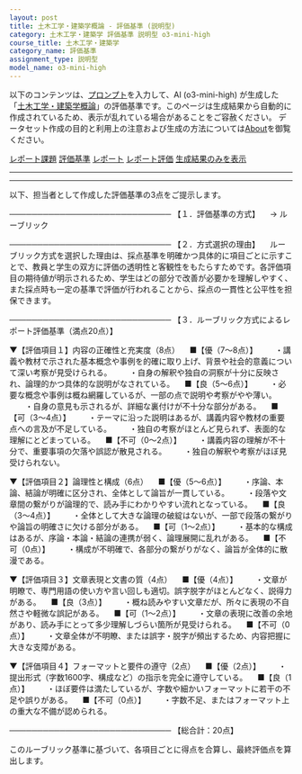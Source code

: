 ```yaml
---
layout: post
title: 土木工学・建築学概論 - 評価基準 (説明型)
category: 土木工学・建築学 評価基準 説明型 o3-mini-high
course_title: 土木工学・建築学
category_name: 評価基準
assignment_type: 説明型
model_name: o3-mini-high
---
```


以下のコンテンツは、[プロンプト](https://github.com/takedatoshiyuki/synthetic_assignments/tree/main/generated/土木工学・建築学/o3-mini-high/prompt_評価基準-説明型.md)を入力して、AI (o3-mini-high) が生成した「[土木工学・建築学概論](/contents/土木工学・建築学/)」の評価基準です。このページは生成結果から自動的に作成されているため、表示が乱れている場合があることをご容赦ください。
データセット作成の目的と利用上の注意および生成の方法については[About](/About)を御覧ください。

[レポート課題](../レポート課題-説明型)
[評価基準](../評価基準-説明型)
[レポート](../レポート-説明型)
[レポート評価](../レポート評価-説明型)
[生成結果のみを表示](https://github.com/takedatoshiyuki/synthetic_assignments/tree/main/generated/土木工学・建築学/o3-mini-high/評価基準-説明型.md)
  

***
***
  
以下、担当者として作成した評価基準の3点をご提示します。

─────────────────────────────
【１．評価基準の方式】
　→ ルーブリック

─────────────────────────────
【２．方式選択の理由】
　ルーブリック方式を選択した理由は、採点基準を明確かつ具体的に項目ごとに示すことで、教員と学生の双方に評価の透明性と客観性をもたらすためです。各評価項目の期待値が明示されるため、学生はどの部分で改善が必要かを理解しやすく、また採点時も一定の基準で評価が行われることから、採点の一貫性と公平性を担保できます。

─────────────────────────────
【３．ルーブリック方式によるレポート評価基準（満点20点）】

▼【評価項目１】内容の正確性と充実度（8点）
　■【優（7～8点）】
　　・講義や教材で示された基本概念や事例を的確に取り上げ、背景や社会的意義について深い考察が見受けられる。
　　・自身の解釈や独自の洞察が十分に反映され、論理的かつ具体的な説明がなされている。
　■【良（5～6点）】
　　・必要な概念や事例は概ね網羅しているが、一部の点で説明や考察がやや薄い。
　　・自身の意見も示されるが、詳細な裏付けが不十分な部分がある。
　■【可（3～4点）】
　　・テーマに沿った説明はあるが、講義内容や教材の重要点への言及が不足している。
　　・独自の考察がほとんど見られず、表面的な理解にとどまっている。
　■【不可（0～2点）】
　　・講義内容の理解が不十分で、重要事項の欠落や誤認が散見される。
　　・独自の解釈や考察がほぼ見受けられない。

▼【評価項目２】論理性と構成（6点）
　■【優（5～6点）】
　　・序論、本論、結論が明確に区分され、全体として論旨が一貫している。
　　・段落や文章間の繋がりが論理的で、読み手にわかりやすい流れとなっている。
　■【良（3～4点）】
　　・全体として大きな論理の破綻はないが、一部で段落の繋がりや論旨の明確さに欠ける部分がある。
　■【可（1～2点）】
　　・基本的な構成はあるが、序論・本論・結論の連携が弱く、論理展開に乱れがある。
　■【不可（0点）】
　　・構成が不明確で、各部分の繋がりがなく、論旨が全体的に散漫である。

▼【評価項目３】文章表現と文書の質（4点）
　■【優（4点）】
　　・文章が明瞭で、専門用語の使い方や言い回しも適切。誤字脱字がほとんどなく、説得力がある。
　■【良（3点）】
　　・概ね読みやすい文章だが、所々に表現の不自然さや軽微な誤記がある。
　■【可（1～2点）】
　　・文章の表現に改善の余地があり、読み手にとって多少理解しづらい箇所が見受けられる。
　■【不可（0点）】
　　・文章全体が不明瞭、または誤字・脱字が頻出するため、内容把握に大きな支障がある。

▼【評価項目４】フォーマットと要件の遵守（2点）
　■【優（2点）】
　　・提出形式（字数1600字、構成など）の指示を完全に遵守している。
　■【良（1点）】
　　・ほぼ要件は満たしているが、字数や細かいフォーマットに若干の不足や誤りがある。
　■【不可（0点）】
　　・字数不足、またはフォーマット上の重大な不備が認められる。

─────────────────────────────
【総合計：20点】

このルーブリック基準に基づいて、各項目ごとに得点を合算し、最終評価点を算出します。
